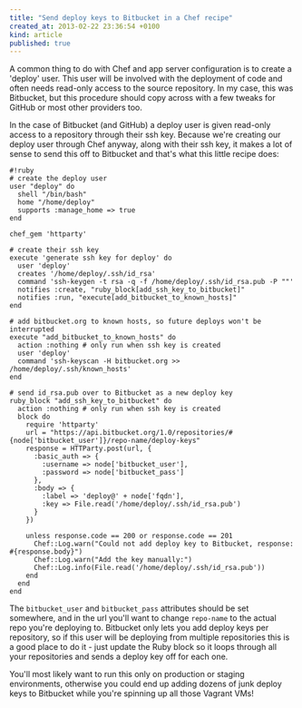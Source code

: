 ```yaml
---
title: "Send deploy keys to Bitbucket in a Chef recipe"
created_at: 2013-02-22 23:36:54 +0100
kind: article
published: true
---
```


A common thing to do with Chef and app server configuration is to create a 'deploy' user. This user will be involved with the deployment of code and often needs read-only access to the source repository. In my case, this was Bitbucket, but this procedure should copy across with a few tweaks for GitHub or most other providers too.

In the case of Bitbucket (and GitHub) a deploy user is given read-only access to a repository through their ssh key. Because we're creating our deploy user through Chef anyway, along with their ssh key, it makes a lot of sense to send this off to Bitbucket and that's what this little recipe does:

    #!ruby
    # create the deploy user
    user "deploy" do
      shell "/bin/bash"
      home "/home/deploy"
      supports :manage_home => true
    end

    chef_gem 'httparty'

    # create their ssh key
    execute 'generate ssh key for deploy' do
      user 'deploy'
      creates '/home/deploy/.ssh/id_rsa'
      command 'ssh-keygen -t rsa -q -f /home/deploy/.ssh/id_rsa.pub -P ""'
      notifies :create, "ruby_block[add_ssh_key_to_bitbucket]"
      notifies :run, "execute[add_bitbucket_to_known_hosts]"
    end

    # add bitbucket.org to known hosts, so future deploys won't be interrupted
    execute "add_bitbucket_to_known_hosts" do
      action :nothing # only run when ssh key is created
      user 'deploy'
      command 'ssh-keyscan -H bitbucket.org >> /home/deploy/.ssh/known_hosts'
    end

    # send id_rsa.pub over to Bitbucket as a new deploy key
    ruby_block "add_ssh_key_to_bitbucket" do
      action :nothing # only run when ssh key is created
      block do
        require 'httparty'
        url = "https://api.bitbucket.org/1.0/repositories/#{node['bitbucket_user']}/repo-name/deploy-keys"
        response = HTTParty.post(url, {
          :basic_auth => {
            :username => node['bitbucket_user'],
            :password => node['bitbucket_pass']
          },
          :body => {
            :label => 'deploy@' + node['fqdn'],
            :key => File.read('/home/deploy/.ssh/id_rsa.pub')
          }
        })

        unless response.code == 200 or response.code == 201
          Chef::Log.warn("Could not add deploy key to Bitbucket, response: #{response.body}")
          Chef::Log.warn("Add the key manually:")
          Chef::Log.info(File.read('/home/deploy/.ssh/id_rsa.pub'))
        end
      end
    end

The `bitbucket_user` and `bitbucket_pass` attributes should be set somewhere, and in the url you'll want to change `repo-name` to the actual repo you're deploying to. Bitbucket only lets you add deploy keys per repository, so if this user will be deploying from multiple repositories this is a good place to do it - just update the Ruby block so it loops through all your repositories and sends a deploy key off for each one.

You'll most likely want to run this only on production or staging environments, otherwise you could end up adding dozens of junk deploy keys to Bitbucket while you're spinning up all those Vagrant VMs!